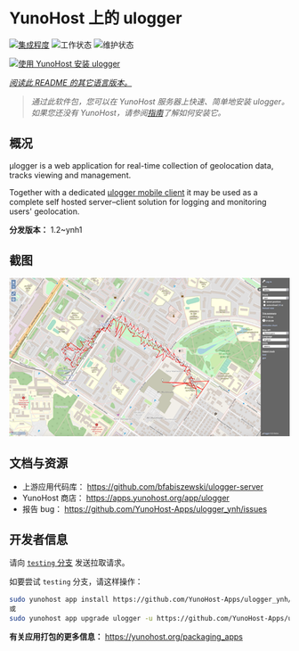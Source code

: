<!--
注意：此 README 由 <https://github.com/YunoHost/apps/tree/master/tools/readme_generator> 自动生成
请勿手动编辑。
-->

# YunoHost 上的 ulogger

[![集成程度](https://apps.yunohost.org/badge/integration/ulogger)](https://ci-apps.yunohost.org/ci/apps/ulogger/)
![工作状态](https://apps.yunohost.org/badge/state/ulogger)
![维护状态](https://apps.yunohost.org/badge/maintained/ulogger)

[![使用 YunoHost 安装 ulogger](https://install-app.yunohost.org/install-with-yunohost.svg)](https://install-app.yunohost.org/?app=ulogger)

*[阅读此 README 的其它语言版本。](./ALL_README.md)*

> *通过此软件包，您可以在 YunoHost 服务器上快速、简单地安装 ulogger。*  
> *如果您还没有 YunoHost，请参阅[指南](https://yunohost.org/install)了解如何安装它。*

## 概况

μlogger is a web application for real-time collection of geolocation data, tracks viewing and management. 

Together with a dedicated [μlogger mobile client](https://github.com/bfabiszewski/ulogger-android) it may be used as a complete self hosted server–client solution for logging and monitoring users' geolocation.


**分发版本：** 1.2~ynh1

## 截图

![ulogger 的截图](./doc/screenshots/screenshot.png)

## 文档与资源

- 上游应用代码库： <https://github.com/bfabiszewski/ulogger-server>
- YunoHost 商店： <https://apps.yunohost.org/app/ulogger>
- 报告 bug： <https://github.com/YunoHost-Apps/ulogger_ynh/issues>

## 开发者信息

请向 [`testing` 分支](https://github.com/YunoHost-Apps/ulogger_ynh/tree/testing) 发送拉取请求。

如要尝试 `testing` 分支，请这样操作：

```bash
sudo yunohost app install https://github.com/YunoHost-Apps/ulogger_ynh/tree/testing --debug
或
sudo yunohost app upgrade ulogger -u https://github.com/YunoHost-Apps/ulogger_ynh/tree/testing --debug
```

**有关应用打包的更多信息：** <https://yunohost.org/packaging_apps>
